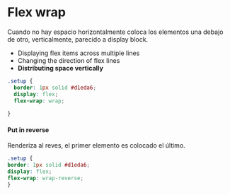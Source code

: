 # Flex wrap

Cuando no hay espacio horizontalmente coloca los elementos una debajo de otro, verticalmente, parecido a display block.

* Displaying flex items across multiple lines
* Changing the direction of flex lines
* **Distributing space vertically**

```CSS
.setup {
  border: 1px solid #d1eda6;
  display: flex;
  flex-wrap: wrap;
  
}
```
#### Put in reverse
Renderiza al reves, el primer elemento es colocado el último.

```CSS
.setup { 
border: 1px solid #d1eda6; 
display: flex; 
flex-wrap: wrap-reverse; 
}
```

